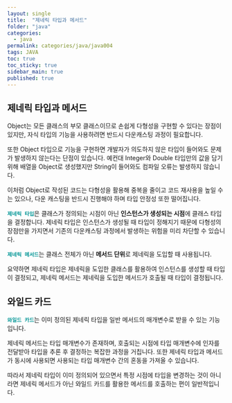 ```yaml
---
layout: single
title:  "제네릭 타입과 메서드"
folder: "java"
categories:
  - java
permalink: categories/java/java004
tags: JAVA
toc: true
toc_sticky: true
sidebar_main: true
published: true
---
```


## 제네릭 타입과 메서드
Object는 모든 클래스의 부모 클래스이므로 손쉽게 다형성을 구현할 수 있다는 장점이 있지만, 자식 타입의 기능을 사용하려면 반드시 다운캐스팅 과정이 필요합니다.

또한 Object 타입으로 기능을 구현하면 개발자가 의도하지 않은 타입이 들어와도 문제가 발생하지 않는다는 단점이 있습니다. 예컨대 Integer와 Double 타입만의 값을 담기 위해 배열을 Object로 생성했지만 String이 들어와도 컴파일 오류는 발생하지 않습니다.

이처럼 Object로 작성된 코드는 다형성을 활용해 중복을 줄이고 코드 재사용을 높일 수는 있으나, 다운 캐스팅을 반드시 진행해야 하며 타입 안정성 또한 떨어집니다.

<span style="color: rgb(3, 150, 150); font-weight: bold;">`제네릭 타입`</span>은 클래스가 정의되는 시점이 아닌 **인스턴스가 생성되는 시점**에 클래스 타입을 결정합니다. 제네릭 타입은 인스턴스가 생성될 때 타입이 정해지기 때문에 다형성의 장점만을 가지면서 기존의 다운캐스팅 과정에서 발생하는 위험을 미리 차단할 수 있습니다.

<span style="color: rgb(3, 150, 150); font-weight: bold;">`제네릭 메서드`</span>는 클래스 전체가 아닌 **메서드 단위**로 제네릭을 도입할 때 사용됩니다.

요약하면 제네릭 타입은 제네릭을 도입한 클래스를 활용하여 인스턴스를 생성할 때 타입이 결정되고, 제네릭 메서드는 제네릭을 도입한 메서드가 호출될 때 타입이 결정됩니다.

## 와일드 카드
<span style="color: rgb(3, 150, 150); font-weight: bold;">`와일드 카드`</span>는 이미 정의된 제네릭 타입을 일반 메서드의 매개변수로 받을 수 있는 기능입니다.

제네릭 메서드는 타입 매개변수가 존재하며, 호출되는 시점에 타입 매개변수에 인자를 전달받아 타입을 추론 후 결정하는 복잡한 과정을 거칩니다. 또한 제네릭 타입과 메서드가 동시에 사용되면 사용되는 타입 매개변수 간의 혼동을 가져올 수 있습니다.

따라서 제네릭 타입이 이미 정의되어 있으면서 특정 시점에 타입을 변경하는 것이 아니라면 제네릭 메서드가 아닌 와일드 카드를 활용한 메서드를 호출하는 편이 일반적입니다.